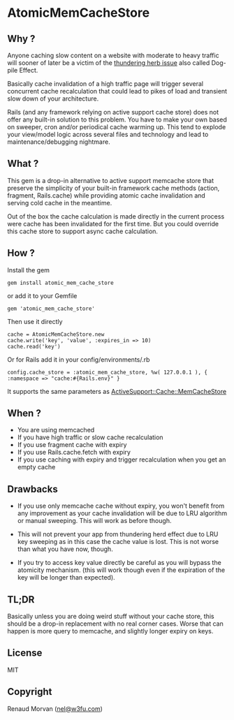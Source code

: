 # AtomicMemCacheStore

## Why ?

Anyone caching slow content on a website with moderate to heavy traffic will
sooner of later be a victim of the [thundering herb issue](http://en.wikipedia.org/wiki/Thundering_herd_problem) also called Dog-pile Effect.

Basically cache invalidation of a high traffic page will trigger several concurrent cache recalculation that could lead to pikes of load and transient slow down of your architecture.

Rails (and any framework relying on active support cache store) does not offer any built-in solution to this problem. You have to make your own based on sweeper, cron and/or periodical cache warming up. This tend to explode your view/model logic across several files and technology and lead to maintenance/debugging nightmare.

## What ?

This gem is a drop-in alternative to active support memcache store that preserve the simplicity of your built-in framework cache methods (action, fragment, Rails.cache) while providing atomic cache invalidation and serving cold cache in the meantime.

Out of the box the cache calculation is made directly in the current process were cache has been invalidated for the first time. But you could override this cache store to support async cache calculation.

## How ?

Install the gem

    gem install atomic_mem_cache_store
	
or add it to your Gemfile

	gem 'atomic_mem_cache_store'

Then use it directly

	cache = AtomicMemCacheStore.new
	cache.write('key', 'value', :expires_in => 10)
	cache.read('key')

Or for Rails add it in your config/environments/<env>.rb

	config.cache_store = :atomic_mem_cache_store, %w( 127.0.0.1 ), { :namespace => "cache:#{Rails.env}" }

It supports the same parameters as [ActiveSupport::Cache::MemCacheStore](http://apidock.com/rails/ActiveSupport/Cache/MemCacheStore)

## When ?

- You are using memcached
- If you have high traffic or slow cache recalculation
- If you use fragment cache with expiry
- If you use Rails.cache.fetch with expiry
- If you use caching with expiry and trigger recalculation when you get an empty cache

## Drawbacks

- If you use only memcache cache without expiry, you won't benefit from any improvement as your cache invalidation will be due to LRU algorithm or manual sweeping. This will work as before though.

- This will not prevent your app from thundering herd effect due to LRU key sweeping as in this case the cache value is lost. This is not worse than what you have now, though.

- If you try to access key value directly be careful as you will bypass the atomicity mechanism. (this will work though even if the expiration of the key will be longer than expected).

## TL;DR

Basically unless you are doing weird stuff without your cache store, this should be a drop-in replacement with no real corner cases. Worse that can happen is more query to memcache, and slightly longer expiry on keys.

## License

MIT

## Copyright

Renaud Morvan (nel@w3fu.com)
